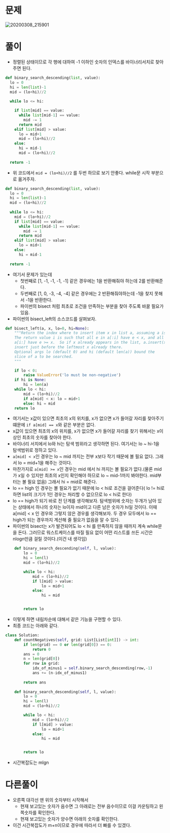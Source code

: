 # 문제
![20200308_215901](https://user-images.githubusercontent.com/51700219/76163285-2e646780-6188-11ea-86b1-7338d4ca8b7d.png)

# 풀이
- 정렬된 상태이므로 각 행에 대하여 -1 이하인 숫자의 인덱스를 바이너리서치로 찾아주면 된다.

~~~python
def binary_search_descending(list, value):
  lo = 0
  hi = len(list)-1
  mid = (lo+hi)//2
  
  while lo <= hi:

    if list[mid] == value:
      while list[mid-1] == value:
        mid -= 1
      return mid
    elif list[mid] > value:
      lo = mid+1
      mid = (lo+hi)//2
    else:
      hi = mid-1
      mid = (lo+hi)//2
  
  return -1
~~~

- 위 코드에서 `mid = (lo+hi)//2` 를 두번 하므로 보기 안좋다. while문 시작 부분으로 옮겨주자.
~~~python
def binary_search_descending(list, value):
  lo = 0
  hi = len(list)-1
  mid = (lo+hi)//2
  
  while lo <= hi:
    mid = (lo+hi)//2
    if list[mid] == value:
      while list[mid-1] == value:
        mid -= 1
      return mid
    elif list[mid] > value:
      lo = mid+1
    else:
      hi = mid-1
  
  return -1
~~~
- 여기서 문제가 있는데
  - 첫번째로 [1, -1, -1, -1, -1] 같은 경우에는 1을 반환해줘야 하는데 2를 반환해준다.
  - 두번째로 [1, 0, -3, -4, -4] 같은 경우에는 2 반환해줘야하는데 -1을 찾지 못해서 -1을 반환한다.
  - 파이썬의 bisect 처럼 최초로 조건을 만족하는 부분을 찾아 주도록 바꿀 필요가 있음.
- 파이썬의 bisect_left의 소스코드를 살펴보자.
~~~python
def bisect_left(a, x, lo=0, hi=None):
    """Return the index where to insert item x in list a, assuming a is sorted.
    The return value i is such that all e in a[:i] have e < x, and all e in
    a[i:] have e >= x.  So if x already appears in the list, a.insert(x) will
    insert just before the leftmost x already there.
    Optional args lo (default 0) and hi (default len(a)) bound the
    slice of a to be searched.
    """

    if lo < 0:
        raise ValueError('lo must be non-negative')
    if hi is None:
        hi = len(a)
    while lo < hi:
        mid = (lo+hi)//2
        if a[mid] < x: lo = mid+1
        else: hi = mid
    return lo
~~~
- 여기서는 x값이 있으면 최초의 x의 위치를, x가 없으면 x가 들어갈 자리를 찾아주기 떄문에 `if a[mid] == x`와 같은 부분은 없다.
- x값이 있으면 최초의 x의 위치를, x가 없으면 x가 들어갈 자리를 찾기 위해서는 x이상인 최초의 숫자를 찾아야 한다.
- 바이너리 서치에서 lo와 hi는 탐색 범위라고 생각하면 된다. 여기서는 lo ~ hi-1을 탐색범위로 정하고 있다.
- `a[mid] < x`인 경우는 lo ~ mid 까지는 전부 x보다 작기 때문에 볼 필요 없다. 그래서 lo = mid+1을 해주는 것이다.
- 마찬가지로 `a[mid] >= x`인 경우는 mid 에서 hi 까지는 볼 필요가 없다.(물론 mid가 x일 수 있지만 최초의 x인지 확인해야 하므로 lo ~ mid-1까지 봐야한다. mid부터는 볼 필요 없음) 그래서 hi = mid로 해준다.
- lo == high 인 경우는 볼 필요가 없기 때문에 lo < hi로 조건을 걸어준다( lo != hi로 하면 list의 크기가 1인 경우는 처리할 수 없으므로 lo < hi로 한다)
- lo == high가 되기 바로 전 단계를 생각해보자. 탐색범위에 숫자는 두개가 남아 있는 상태에서 하나의 숫자는 lo이자 mid이고 다른 남은 숫자가 hi일 것이다. 이때 a[mid] < x 인 경우와 그렇지 않은 경우를 생각해보자. 두 경우 모두에서 lo == high가 되는 경우까지 계산해 줄 필요가 없음을 알 수 있다.
- 파이썬의 bisect는 x가 발견되어도 lo < hi 를 만족하지 않을 때까지 계속 while문을 돈다. 그러므로 워스트케이스를 따질 필요 없이 어떤 리스트를 쓰든 시간은 nlogn만큼 걸릴 것이다.(이건 내 생각임)

~~~python
    def binary_search_descending(self, l, value):
        lo = 0
        hi = len(l)
        mid = (lo+hi)//2

        while lo < hi:
            mid = (lo+hi)//2
            if l[mid] > value:
                lo = mid+1
            else:
                hi = mid


        return lo
~~~
- 이렇게 하면 내림차순에 대해서 같은 기능을 구현할 수 있다.
- 최종 코드는 아래와 같다.
~~~python
class Solution:
    def countNegatives(self, grid: List[List[int]]) -> int:
        if len(grid) == 0 or len(grid[0]) == 0:
            return 0
        ans = 0
        n = len(grid[0])
        for row in grid:
            idx_of_minus1 = self.binary_search_descending(row,-1)
            ans += (n-idx_of_minus1)
        
        return ans
            
    def binary_search_descending(self, l, value):
        lo = 0
        hi = len(l)
        mid = (lo+hi)//2

        while lo < hi:
            mid = (lo+hi)//2
            if l[mid] > value:
                lo = mid+1
            else:
                hi = mid


        return lo
~~~
- 시간복잡도는 mlgn
# 다른풀이
- 오른쪽 대각선 맨 위의 숫자부터 시작해서
  - 현재 보고있는 숫자가 음수면 그 아래로는 전부 음수이므로 이걸 카운팅하고 왼쪽숫자를 확인한다.
  - 현재 보고있는 숫자가 양수면 아래의 숫자를 확인한다.
- 이건 시간복잡도가 m+n이므로 경우에 따라서 더 빠를 수 있겠다.
